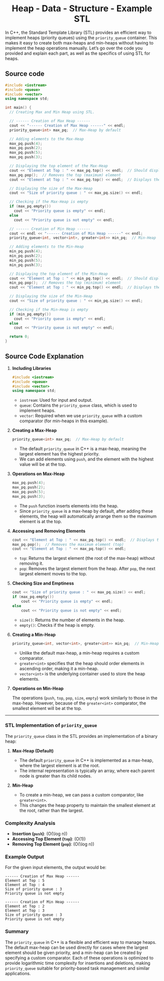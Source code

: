 <h1 align='center'>Heap - Data - Structure - Example STL</h1>

In C++, the Standard Template Library (STL) provides an efficient way to implement heaps (priority queues) using the `priority_queue` container. This makes it easy to create both max-heaps and min-heaps without having to implement the heap operations manually. Let’s go over the code you provided and explain each part, as well as the specifics of using STL for heaps.

## Source code
```cpp
#include <iostream>
#include <queue>
#include <vector>
using namespace std;

int main() {
  // Creating Max and Min Heap using STL.

  // ------ Creation of Max Heap ------
  cout << "------ Creation of Max Heap ------" << endl;
  priority_queue<int> max_pq;  // Max-Heap by default

  // Adding elements to the Max-Heap
  max_pq.push(4);
  max_pq.push(2);
  max_pq.push(5);
  max_pq.push(3);

  // Displaying the top element of the Max-Heap
  cout << "Element at Top : " << max_pq.top() << endl;  // Should display the maximum element
  max_pq.pop();  // Removes the top (maximum) element
  cout << "Element at Top : " << max_pq.top() << endl;  // Displays the new top element after pop

  // Displaying the size of the Max-Heap
  cout << "Size of priority queue : " << max_pq.size() << endl;

  // Checking if the Max-Heap is empty
  if (max_pq.empty())
    cout << "Priority queue is empty" << endl;
  else
    cout << "Priority queue is not empty" << endl;

  // ------ Creation of Min Heap ------
  cout << endl << "------ Creation of Min Heap ------" << endl;
  priority_queue<int, vector<int>, greater<int>> min_pq;  // Min-Heap

  // Adding elements to the Min-Heap
  min_pq.push(4);
  min_pq.push(2);
  min_pq.push(5);
  min_pq.push(3);

  // Displaying the top element of the Min-Heap
  cout << "Element at Top : " << min_pq.top() << endl;  // Should display the minimum element
  min_pq.pop();  // Removes the top (minimum) element
  cout << "Element at Top : " << min_pq.top() << endl;  // Displays the new top element after pop

  // Displaying the size of the Min-Heap
  cout << "Size of priority queue : " << min_pq.size() << endl;

  // Checking if the Min-Heap is empty
  if (min_pq.empty())
    cout << "Priority queue is empty" << endl;
  else
    cout << "Priority queue is not empty" << endl;

  return 0;
}

```

## Source Code Explanation

1. **Including Libraries**
   ```cpp
   #include <iostream>
   #include <queue>
   #include <vector>
   using namespace std;
   ```

   - `iostream`: Used for input and output.
   - `queue`: Contains the `priority_queue` class, which is used to implement heaps.
   - `vector`: Required when we use `priority_queue` with a custom comparator (for min-heaps in this example).

2. **Creating a Max-Heap**

   ```cpp
   priority_queue<int> max_pq;  // Max-Heap by default
   ```

   - The default `priority_queue` in C++ is a max-heap, meaning the largest element has the highest priority.
   - We can add elements using `push`, and the element with the highest value will be at the top.

3. **Operations on Max-Heap**

   ```cpp
   max_pq.push(4);
   max_pq.push(2);
   max_pq.push(5);
   max_pq.push(3);
   ```

   - The `push` function inserts elements into the heap.
   - Since `priority_queue` is a max-heap by default, after adding these elements, the heap will automatically arrange them so the maximum element is at the top.

4. **Accessing and Removing Elements**

   ```cpp
   cout << "Element at Top : " << max_pq.top() << endl;  // Displays the maximum element
   max_pq.pop();  // Removes the maximum element (top)
   cout << "Element at Top : " << max_pq.top() << endl;
   ```

   - `top`: Returns the largest element (the root of the max-heap) without removing it.
   - `pop`: Removes the largest element from the heap. After `pop`, the next largest element moves to the top.

5. **Checking Size and Emptiness**

   ```cpp
   cout << "Size of priority queue : " << max_pq.size() << endl;
   if (max_pq.empty())
       cout << "Priority queue is empty" << endl;
   else
       cout << "Priority queue is not empty" << endl;
   ```

   - `size()`: Returns the number of elements in the heap.
   - `empty()`: Checks if the heap is empty.

6. **Creating a Min-Heap**

   ```cpp
   priority_queue<int, vector<int>, greater<int>> min_pq;  // Min-Heap
   ```

   - Unlike the default max-heap, a min-heap requires a custom comparator.
   - `greater<int>` specifies that the heap should order elements in ascending order, making it a min-heap.
   - `vector<int>` is the underlying container used to store the heap elements.

7. **Operations on Min-Heap**

   The operations (`push`, `top`, `pop`, `size`, `empty`) work similarly to those in the max-heap. However, because of the `greater<int>` comparator, the smallest element will be at the top.

---

### STL Implementation of `priority_queue`

The `priority_queue` class in the STL provides an implementation of a binary heap:

1. **Max-Heap (Default)**
   - The default `priority_queue` in C++ is implemented as a max-heap, where the largest element is at the root.
   - The internal representation is typically an array, where each parent node is greater than its child nodes.

2. **Min-Heap**
   - To create a min-heap, we can pass a custom comparator, like `greater<int>`.
   - This changes the heap property to maintain the smallest element at the root, rather than the largest.

### Complexity Analysis

- **Insertion (`push`)**: \(O(\log n)\)
- **Accessing Top Element (`top`)**: \(O(1)\)
- **Removing Top Element (`pop`)**: \(O(\log n)\)

### Example Output

For the given input elements, the output would be:

```plaintext
------ Creation of Max Heap ------
Element at Top : 5
Element at Top : 4
Size of priority queue : 3
Priority queue is not empty

------ Creation of Min Heap ------
Element at Top : 2
Element at Top : 3
Size of priority queue : 3
Priority queue is not empty
```

### Summary

The `priority_queue` in C++ is a flexible and efficient way to manage heaps. The default max-heap can be used directly for cases where the largest element should be given priority, and a min-heap can be created by specifying a custom comparator. Each of these operations is optimized to provide logarithmic time complexity for insertions and deletions, making `priority_queue` suitable for priority-based task management and similar applications.

